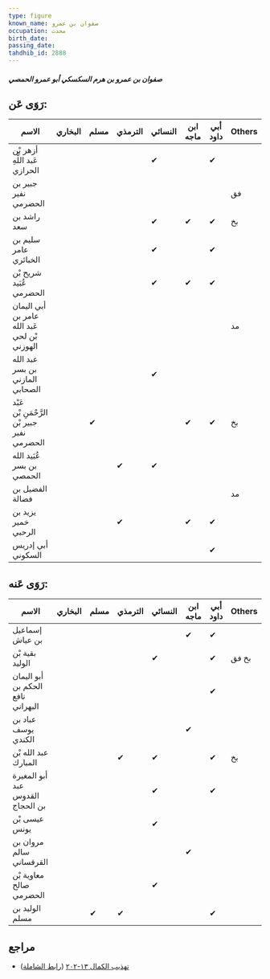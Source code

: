 ```yaml
---
type: figure
known_name: صفوان بن عمرو
occupation: محدث
birth_date:
passing_date:
tahdhib_id: 2888
---
```

##### صفوان بن عمرو بن هرم السكسكي أبو عمرو الحمصي

## رَوَى عَن:
| الاسم                                        | البخاري | مسلم | الترمذي | النسائي | ابن ماجه | أبي داود | Others |
| -------------------------------------------- | ------- | ---- | ------- | ------- | -------- | -------- | ------ |
| أزهر بْن عَبد اللَّهِ الحرازي                |         |      |         | ✔       |          | ✔        |        |
| جبير بن نفير الحضرمي                         |         |      |         |         |          |          | فق     |
| راشد بن سعد                                  |         |      |         | ✔       | ✔        | ✔        | بخ     |
| سليم بن عامر الخبائري                        |         |      |         | ✔       |          | ✔        |        |
| شريح بْن عُبَيد الحضرمي                      |         |      |         | ✔       | ✔        | ✔        |        |
| أبي اليمان عامر بن عَبد الله بْن لحي الهوزني |         |      |         |         |          |          | مد     |
| عبد الله بن بسر المازني الصحابي              |         |      |         | ✔       |          |          |        |
| عَبْد الرَّحْمَنِ بْن جبير بْن نفير الحضرمي  |         | ✔    |         |         | ✔        | ✔        | بخ     |
| عُبَيد الله بن بسر الحمصي                    |         |      | ✔       | ✔       |          |          |        |
| الفضيل بن فضالة                              |         |      |         |         |          |          | مد     |
| يزيد بن خمير الرحبي                          |         |      | ✔       |         | ✔        | ✔        |        |
| أبي إدريس السكوني                            |         |      |         |         |          | ✔        |        |
## رَوَى عَنه:
| الاسم                             | البخاري | مسلم | الترمذي | النسائي | ابن ماجه | أبي داود | Others |
| --------------------------------- | ------- | ---- | ------- | ------- | -------- | -------- | ------ |
| إسماعيل بن عياش                   |         |      |         |         | ✔        | ✔        |        |
| بقية بْن الوليد                   |         |      |         | ✔       |          | ✔        | بخ فق  |
| أبو اليمان الحكم بن نافع البهراني |         |      |         |         |          | ✔        |        |
| عباد بن يوسف الكندي               |         |      |         |         | ✔        |          |        |
| عبد الله بْن المبارك              |         |      | ✔       | ✔       |          | ✔        | بخ     |
| أبو المغيرة عبد القدوس بن الحجاج  |         |      |         | ✔       |          | ✔        |        |
| عيسى بْن يونس                     |         |      |         | ✔       |          |          |        |
| مروان بن سالم القرقساني           |         |      |         |         | ✔        |          |        |
| معاوية بْن صالح الحضرمي           |         |      |         | ✔       |          |          |        |
| الوليد بن مسلم                    |         | ✔    | ✔       |         |          | ✔        |        |
## مراجع
- [تهذيب الكمال ١٣-٢٠٢](obsidian://open?vault=Tahdhib-al-Kamal&file=Figures/٢٨٨٨-صفوان%20بن%20عمرو%20بن%20هرم%20السكسكي%20أبو%20عمرو%20الحمصي) ([رابط الشاملة](https://shamela.ws/book/3722/6583))